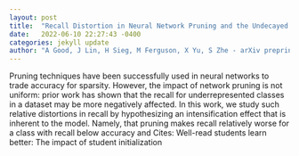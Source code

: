 ```yaml
---
layout: post
title:  "Recall Distortion in Neural Network Pruning and the Undecayed Pruning Algorithm"
date:   2022-06-10 22:27:43 -0400
categories: jekyll update
author: "A Good, J Lin, H Sieg, M Ferguson, X Yu, S Zhe - arXiv preprint arXiv , 2022"
---
```

Pruning techniques have been successfully used in neural networks to trade accuracy for sparsity. However, the impact of network pruning is not uniform: prior work has shown that the recall for underrepresented classes in a dataset may be more negatively affected. In this work, we study such relative distortions in recall by hypothesizing an intensification effect that is inherent to the model. Namely, that pruning makes recall relatively worse for a class with recall below accuracy and 
Cites: Well-read students learn better: The impact of student initialization
